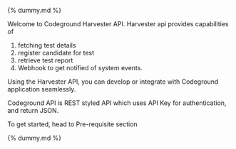 {% dummy.md %}

Welcome to Codeground Harvester API. Harvester api provides capabilities of 

1. fetching test details
2. register candidate for test 
3. retrieve test report
4. Webhook to get notified of system events.

Using the  Harvester API, you can develop or integrate with Codeground application seamlessly.

Codeground API is REST styled API which uses API Key for authentication, and return JSON.

To get started, head to Pre-requisite section


{% dummy.md %}
